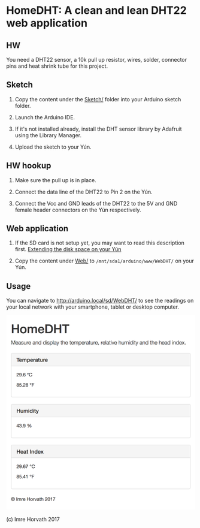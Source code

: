 # HomeDHT: A clean and lean DHT22 web application

## HW

You need a DHT22 sensor, a 10k pull up resistor, wires, solder, connector pins and heat shrink tube for this project.

## Sketch

1. Copy the content under the [Sketch/](Sketch) folder into your Arduino sketch folder.

2. Launch the Arduino IDE.

3. If it's not installed already, install the DHT sensor library by Adafruit using the Library Manager.

4. Upload the sketch to your Yún.

## HW hookup

1. Make sure the pull up is in place.

2. Connect the data line of the DHT22 to Pin 2 on the Yún.

3. Connect the Vcc and GND leads of the DHT22 to the 5V and GND female header connectors on the Yún respectively.

## Web application

1. If the SD card is not setup yet, you may want to read this description first.
[Extending the disk space on your Yún](https://github.com/imrehorvath/ArduinoYun#extending-the-disk-space)

2. Copy the content under [Web/](Web) to `/mnt/sda1/arduino/www/WebDHT/` on your Yún.

## Usage

You can navigate to http://arduino.local/sd/WebDHT/ to see the readings on your local network with your smartphone, tablet or desktop computer.

![alt text](HomeDHT.png "HomeDHT sensor readings")

(c) Imre Horvath 2017
